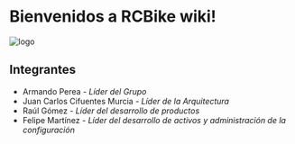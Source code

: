 # Bienvenidos a RCBike wiki!

![logo](http://i67.tinypic.com/20f6lps.jpg)

## Integrantes
* Armando Perea - _Líder del Grupo_
* Juan Carlos Cifuentes Murcia - _Líder de la Arquitectura_
* Raúl Gómez - _Líder del desarrollo de productos_
* Felipe Martínez - _Líder del desarrollo de activos y administración de la configuración_
